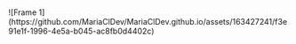 
<h1></h1>
![Frame 1](https://github.com/MariaClDev/MariaClDev.github.io/assets/163427241/f3e91e1f-1996-4e5a-b045-ac8fb0d4402c)
